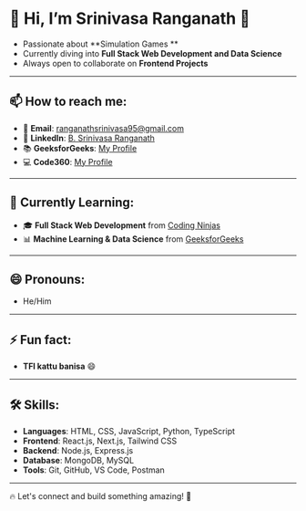 # 👋 Hi, I’m **Srinivasa Ranganath** 🚀  

- Passionate about **Simulation Games **  
- Currently diving into **Full Stack Web Development and Data Science**  
- Always open to collaborate on **Frontend Projects**  

---

## 📫 How to reach me:  
- 📧 **Email**: [ranganathsrinivasa95@gmail.com](mailto:ranganathsrinivasa95@gmail.com)  
- 💼 **LinkedIn**: [B. Srinivasa Ranganath](https://www.linkedin.com/in/b-srinivasa-ranganath-b3562b329)  
- 📚 **GeeksforGeeks**: [My Profile](https://www.geeksforgeeks.org/user/srininivasa_ranganath/)
- 💻 **Code360**: [My Profile](https://www.naukri.com/code360/profile/topgun)  

---

## 📖 Currently Learning:  
- 🎓 **Full Stack Web Development** from [Coding Ninjas](https://www.codingninjas.com/)  
- 📊 **Machine Learning & Data Science** from [GeeksforGeeks](https://www.geeksforgeeks.org/)  

---

## 😄 Pronouns:  
- He/Him  

---

## ⚡ Fun fact:  
- **TFI kattu banisa** 😄  

---

## 🛠️ Skills:  
- **Languages**: HTML, CSS, JavaScript, Python, TypeScript  
- **Frontend**: React.js, Next.js, Tailwind CSS  
- **Backend**: Node.js, Express.js  
- **Database**: MongoDB, MySQL  
- **Tools**: Git, GitHub, VS Code, Postman  

---

🔥 Let's connect and build something amazing! 🚀  
